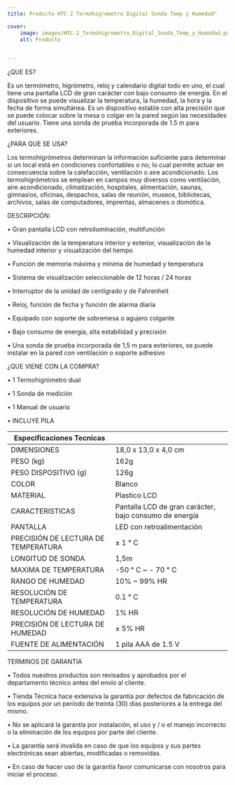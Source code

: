```yaml
---
title: Producto HTC-2 Termohigrometro Digital Sonda Temp y Humedad"

cover:
    image: images/HTC-2_Termohigrometro_Digital_Sonda_Temp_y_Humedad.png
    alt: Producto
    

---
```




¿QUE ES?

Es un termómetro, higrómetro, reloj y calendario digital todo en uno, el cual tiene una pantalla LCD de gran carácter
con bajo consumo de energía. En el dispositivo se puede visualizar la temperatura, la humedad, la hora y la fecha de
forma simultánea. Es un dispositivo estable con alta precisión que se puede colocar sobre la mesa o colgar en la pared
según las necesidades del usuario. Tiene una sonda de prueba incorporada de 1.5 m para exteriores.

¿PARA QUE SE USA?

Los termohigrómetros determinan la información suficiente para determinar si un local está en condiciones confortables o
no; lo cual permite actuar en consecuencia sobre la calefacción, ventilación o aire acondicionado.
Los termohigrómetros se emplean en campos muy diversos como ventilación, aire acondicionado, climatización, hospitales,
alimentación, saunas, gimnasios, oficinas, despachos, salas de reunión, museos, bibliotecas, archivos, salas de
computadores, imprentas, almacenes o domótica.

DESCRIPCIÓN:

• Gran pantalla LCD con retroiluminación, multifunción

• Visualización de la temperatura interior y exterior, visualización de la humedad interior y visualización del tiempo

• Función de memoria máxima y mínima de humedad y temperatura

• Sistema de visualización seleccionable de 12 horas / 24 horas

• Interruptor de la unidad de centígrado y de Fahrenheit

• Reloj, función de fecha y función de alarma diaria

• Equipado con soporte de sobremesa o agujero colgante

• Bajo consumo de energía, alta estabilidad y precisión

• Una sonda de prueba incorporada de 1,5 m para exteriores, se puede instalar en la pared con ventilación o
soporte adhesivo

¿QUE VIENE CON LA COMPRA?

• 1 Termohigrómetro dual

• 1 Sonda de medición

• 1 Manual de usuario

• INCLUYE PILA

| Especificaciones Tecnicas           |                                                        |
|-------------------------------------|--------------------------------------------------------|
| DIMENSIONES                         | 18,0 x 13,0 x 4,0 cm                                   |
| PESO (kg)                           | 162g                                                   |
| PESO DISPOSITIVO (g)                | 126g                                                   |
| COLOR                               | Blanco                                                 |
| MATERIAL                            | Plastico LCD                                           | 
| CARACTERISTICAS                     | Pantalla LCD de gran carácter, bajo consumo de energía | 
| PANTALLA	                           | LED con retroalimentación                              |
| PRECISIÓN DE LECTURA DE TEMPERATURA | 	± 1 ° C                                               | 
| LONGITUD DE SONDA	                  | 1,5m                                                   |
| MAXIMA DE TEMPERATURA	              | -50 ° C ~ - 70 ° C                                     |                                     
| RANGO DE HUMEDAD	                   | 10% ~ 99% HR                                           |                                        
| RESOLUCIÓN DE TEMPERATURA	          | 0.1 ° C                                                |                                                
| RESOLUCIÓN DE HUMEDAD 	             | 1% HR                                                  |                                                  
| PRECISIÓN DE LECTURA DE HUMEDAD     | 	± 5% HR                                               |                                              
| FUENTE DE ALIMENTACIÓN	             | 1 pila AAA de 1.5 V                                    |                                    

TERMINOS DE GARANTIA

• Todos nuestros productos son revisados y aprobados por el departamento técnico antes del envío al cliente.

• Tienda Técnica hace extensiva la garantía por defectos de fabricación de los equipos por un período de treinta (30)
días posteriores a la entrega del mismo.

• No se aplicará la garantía por instalación, el uso y / o el manejo incorrecto o la eliminación de los equipos por
parte del cliente.

• La garantía será invalida en caso de que los equipos y sus partes electrónicas sean abiertas, modificadas o removidas.

• En caso de hacer uso de la garantía favor comunicarse con nosotros para iniciar el proceso.
